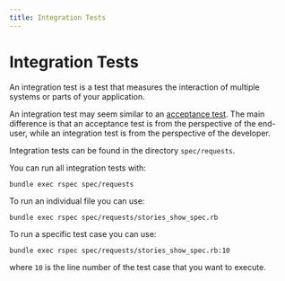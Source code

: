 ```yaml
---
title: Integration Tests
---
```


# Integration Tests

An integration test is a test that measures the interaction of multiple systems
or parts of your application.

An integration test may seem similar to an [acceptance
test](/tests/acceptance-tests). The main difference is that an acceptance test
is from the perspective of the end-user, while an integration test is from the
perspective of the developer.

Integration tests can be found in the directory `spec/requests`.

You can run all integration tests with:

```shell
bundle exec rspec spec/requests
```

To run an individual file you can use:

```shell
bundle exec rspec spec/requests/stories_show_spec.rb
```

To run a specific test case you can use:

```shell
bundle exec rspec spec/requests/stories_show_spec.rb:10
```

where `10` is the line number of the test case that you want to execute.
